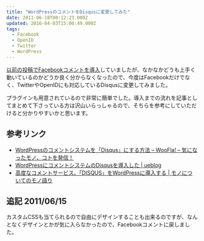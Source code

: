 ```yaml
---
title: "WordPressのコメントをDisqusに変更してみた"
date: 2011-06-10T00:12:23.000Z
updated: 2016-04-03T15:00:49.000Z
tags:
  - Facebook
  - OpenID
  - Twitter
  - WordPress
---
```



[以前の投稿でFacebookコメントを導入](http://blog.sus-happy.net/facebook-comment/)していましたが、なかなかどうも上手く動いているのかどうか良く分からなくなったので、今度はFacebookだけでなく、TwitterやOpenIDにも対応しているDisqusに変更してみました。

プラグインも用意されているので非常に簡単でした。導入までの流れを記事としてまとめて下さっている方は沢山いらっしゃるので、そちらを参考にしていただけると分かりやすいかと思います。


## 参考リンク

- [WordPressのコメントシステムを「Disqus」にする方法 – WooFla! – 気になったモノ、コトを発信！](http://ooze-flash.com/2011/05/how-to-set-disqus.html)
- [WordPressにコメントシステムのDisqusを導入した | ueblog](http://ueblog.natural-wave.com/2009/02/01/wordpress-disqus/)
- [高度なコメントサービス、「DISQUS」をWordPressに導入する | モノについてのモノ語り](http://www.near-mint.com/blog/30)


## 追記 2011/06/15

カスタムCSSも当てられるので自由にデザインすることも出来るのですが、なんとなくデザインとかが気に入らなかったので、Facebookコメントに戻しました。
